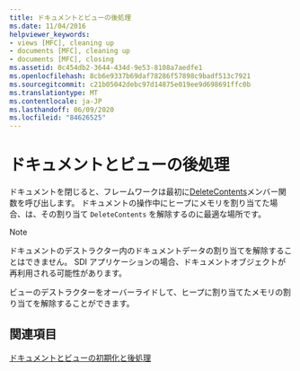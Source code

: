 ```yaml
---
title: ドキュメントとビューの後処理
ms.date: 11/04/2016
helpviewer_keywords:
- views [MFC], cleaning up
- documents [MFC], cleaning up
- documents [MFC], closing
ms.assetid: 0c454db2-3644-434d-9e53-8108a7aedfe1
ms.openlocfilehash: 8cb6e9337b69daf78286f57898c9badf513c7921
ms.sourcegitcommit: c21b05042debc97d14875e019ee9d698691ffc0b
ms.translationtype: MT
ms.contentlocale: ja-JP
ms.lasthandoff: 06/09/2020
ms.locfileid: "84626525"
---
```

# <a name="cleaning-up-documents-and-views"></a>ドキュメントとビューの後処理

ドキュメントを閉じると、フレームワークは最初に[DeleteContents](reference/cdocument-class.md#deletecontents)メンバー関数を呼び出します。 ドキュメントの操作中にヒープにメモリを割り当てた場合、は、その割り当て `DeleteContents` を解除するのに最適な場所です。

> [!NOTE]
> ドキュメントのデストラクター内のドキュメントデータの割り当てを解除することはできません。 SDI アプリケーションの場合、ドキュメントオブジェクトが再利用される可能性があります。

ビューのデストラクターをオーバーライドして、ヒープに割り当てたメモリの割り当てを解除することができます。

## <a name="see-also"></a>関連項目

[ドキュメントとビューの初期化と後処理](initializing-and-cleaning-up-documents-and-views.md)
